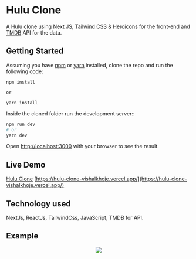 # Hulu Clone

A Hulu clone using [Next JS](https://nextjs.org), [Tailwind CSS](https://tailwindcss.com) & [Heroicons](https://heroicons.com) for the front-end and [TMDB](https://www.themoviedb.org) API for the data.

## Getting Started

Assuming you have [npm](shttps://www.npmjs.com) or [yarn](https://www.yarnpkg.com) installed, clone the repo and run the following code:

```
npm install

or

yarn install
```


Inside the cloned folder run the development server::


```bash
npm run dev
# or
yarn dev
```

Open [http://localhost:3000](http://localhost:3000) with your browser to see the result.

## Live Demo

[Hulu Clone](https://hulu-clone-vishalkhoje.vercel.app/)
[https://hulu-clone-vishalkhoje.vercel.app/](https://hulu-clone-vishalkhoje.vercel.app/)

## Technology used

NextJs, ReactJs, TailwindCss, JavaScript, TMDB for API.

## Example

<p align="center">
  <img src="hulu.png" /> 
</p>
